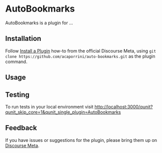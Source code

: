 # AutoBookmarks

AutoBookmarks is a plugin for ...

## Installation

Follow [Install a Plugin](https://meta.discourse.org/t/install-a-plugin/19157)
how-to from the official Discourse Meta, using `git clone https://github.com/acaporrini/auto-bookmarks.git`
as the plugin command.

## Usage

## Testing
To run tests in your local environment visit [http://localhost:3000/qunit?qunit_skip_core=1&qunit_single_plugin=AutoBookmarks](http://localhost:3000/qunit?qunit_skip_core=1&qunit_single_plugin=AutoBookmarks) 
## Feedback

If you have issues or suggestions for the plugin, please bring them up on
[Discourse Meta](https://meta.discourse.org).
